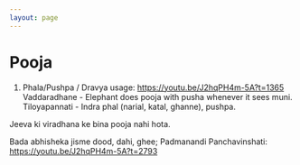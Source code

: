 ```yaml
---
layout: page
---
```


# Pooja

1. Phala/Pushpa / Dravya usage: <https://youtu.be/J2hqPH4m-5A?t=1365>
Vaddaradhane - Elephant does pooja with pusha whenever it sees muni.
Tiloyapannati - Indra phal (narial, katal, ghanne), pushpa.

Jeeva ki viradhana ke bina pooja nahi hota.

Bada abhisheka jisme dood, dahi, ghee; Padmanandi Panchavinshati: <https://youtu.be/J2hqPH4m-5A?t=2793>
